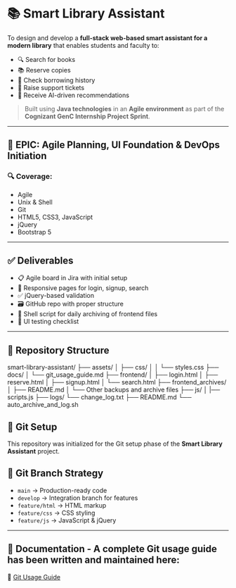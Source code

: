 # 📚 Smart Library Assistant

To design and develop a **full-stack web-based smart assistant for a modern library** that enables students and faculty to:
- 🔍 Search for books
- 📚 Reserve copies
- 🧾 Check borrowing history
- 🎫 Raise support tickets
- 🤖 Receive AI-driven recommendations

> Built using **Java technologies** in an **Agile environment** as part of the **Cognizant GenC Internship Project Sprint**.

---

## 🧩 EPIC: Agile Planning, UI Foundation & DevOps Initiation

### 🔍 Coverage:
- Agile
- Unix & Shell
- Git
- HTML5, CSS3, JavaScript
- jQuery
- Bootstrap 5

---

## ✅ Deliverables

- 📋 Agile board in Jira with initial setup  
- 📱 Responsive pages for login, signup, search  
- ✅ jQuery-based validation  
- 🗃 GitHub repo with proper structure  
- 🐚 Shell script for daily archiving of frontend files  
- 🧪 UI testing checklist  

---

## 📂 Repository Structure

smart-library-assistant/
├── assets/
│ ├── css/
│ │ └── styles.css
├── docs/
│ └── git_usage_guide.md
├── frontend/
│ ├── login.html
│ ├── reserve.html
│ ├── signup.html
│ └── search.html
├── frontend_archives/
│ ├── README.md
│ └── Other backups and archive files
├── js/
│ |── scripts.js
├── logs/
  └── change_log.txt
├── README.md
└── auto_archive_and_log.sh

## 🔧 Git Setup

This repository was initialized for the Git setup phase of the **Smart Library Assistant** project.

## 🌿 Git Branch Strategy

- `main` → Production-ready code
- `develop` → Integration branch for features
- `feature/html` → HTML markup
- `feature/css` → CSS styling
- `feature/js` → JavaScript & jQuery

---

## 📄 Documentation - A complete Git usage guide has been written and maintained here:

📘 [Git Usage Guide](Git_Usage_Guide.md)
